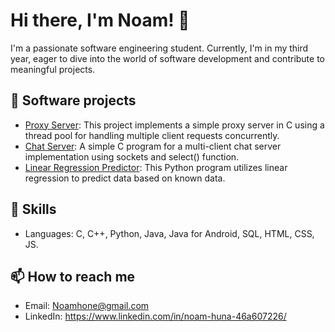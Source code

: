 # Hi there, I'm Noam! 👋

I'm a passionate software engineering student. Currently, I'm in my third year, eager to dive into the world of software development and contribute to meaningful projects.

## 🔭 Software projects
- [Proxy Server](https://github.com/NoamHuna/proxyServer): This project implements a simple proxy server in C using a thread pool for handling multiple client requests concurrently.
- [Chat Server](https://github.com/NoamHuna/chatServer): A simple C program for a multi-client chat server implementation using sockets and select() function.
- [Linear Regression Predictor](https://github.com/NoamHuna/linearRegression): This Python program utilizes linear regression to predict data based on known data.

## 💼 Skills
- Languages: C, C++, Python, Java, Java for Android, SQL, HTML, CSS, JS. 

## 📫 How to reach me
- Email: Noamhone@gmail.com
- LinkedIn: https://www.linkedin.com/in/noam-huna-46a607226/


